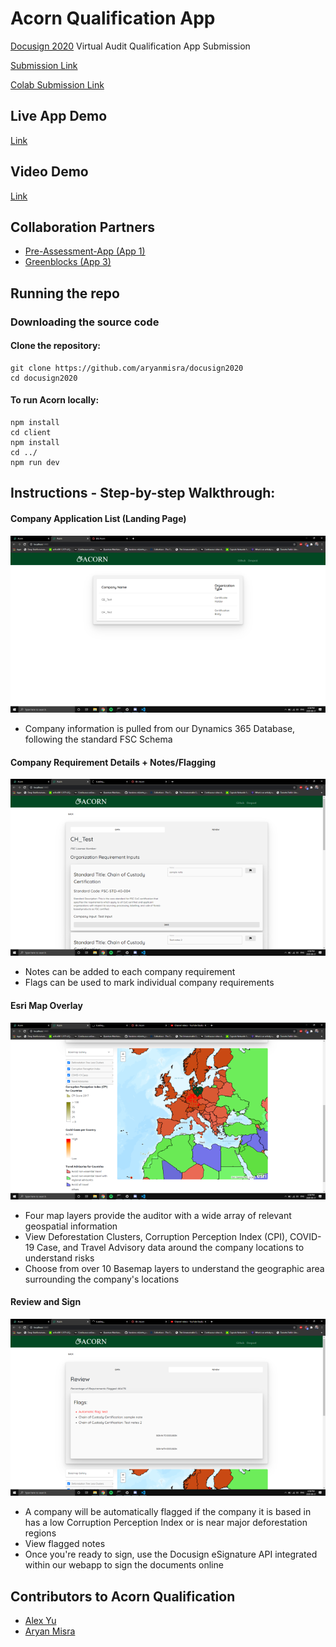 # Acorn Qualification App

[Docusign 2020](https://docusign2020.devpost.com/) Virtual Audit Qualification App Submission

[Submission Link](https://devpost.com/software/acorn-qualification-app)

[Colab Submission Link](https://devpost.com/software/collaboration-bonus-super-app?ref_content=user-portfolio&ref_feature=in_progress)

## Live App Demo

[Link](http://54.162.48.160/)

## Video Demo

[Link](https://youtu.be/nA7HsEDKS1U)

## Collaboration Partners

- [Pre-Assessment-App (App 1)](https://devpost.com/software/pre-assessment-app)
- [Greenblocks (App 3)](https://devpost.com/software/greenblocks-bwse37)

## Running the repo

### Downloading the source code

#### Clone the repository:

```
git clone https://github.com/aryanmisra/docusign2020
cd docusign2020
```

#### To run Acorn locally:

```
npm install
cd client
npm install
cd ../
npm run dev
```

## Instructions - Step-by-step Walkthrough:

#### Company Application List (Landing Page)

![Landing page](https://github.com/aryanmisra/docusign2020/blob/master/pics/1.png)

- Company information is pulled from our Dynamics 365 Database, following the standard FSC Schema


#### Company Requirement Details + Notes/Flagging

![Requirements](https://github.com/aryanmisra/docusign2020/blob/master/pics/2.png)

- Notes can be added to each company requirement
- Flags can be used to mark individual company requirements


#### Esri Map Overlay

![Map Overlay](https://github.com/aryanmisra/docusign2020/blob/master/pics/3.png)

- Four map layers provide the auditor with a wide array of relevant geospatial information
- View Deforestation Clusters, Corruption Perception Index (CPI), COVID-19 Case, and Travel Advisory data around the company locations to understand risks
- Choose from over 10 Basemap layers to understand the geographic area surrounding the company's locations


#### Review and Sign

![Review + Sign](https://github.com/aryanmisra/docusign2020/blob/master/pics/4.png)

- A company will be automatically flagged if the company it is based in has a low Corruption Perception Index or is near major deforestation regions
- View flagged notes
- Once you're ready to sign, use the Docusign eSignature API integrated within our webapp to sign the documents online


## Contributors to Acorn Qualification

- [Alex Yu](https://github.com/uyxela)
- [Aryan Misra](https://github.com/aryanmisra/)

